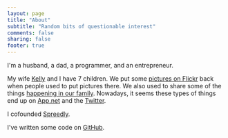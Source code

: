 ```yaml
---
layout: page
title: "About"
subtitle: "Random bits of questionable interest"
comments: false
sharing: false
footer: true
---
```

I'm a husband, a dad, a programmer, and an entrepreneur.

My wife [Kelly](http://kellyomelia.com) and I have 7 children.  We put some [pictures on Flickr](http://www.flickr.com/photos/omelia/) back when people used to
put pictures there.  We also used to share some of the things [happening in our family](http://omeliaramble.com).  Nowadays, it seems these
types of things end up on [App.net](https://alpha.app.net/duff) and the [Twitter](http://twitter.com/duffomelia).

I cofounded [Spreedly](http://spreedly.com).

I've written some code on [GitHub](http://github.com/duff).

